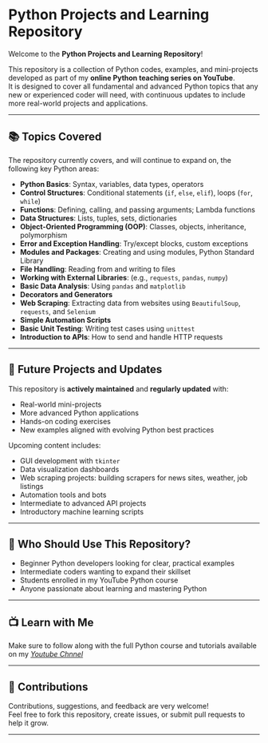 # Python Projects and Learning Repository

Welcome to the **Python Projects and Learning Repository**!

This repository is a collection of Python codes, examples, and mini-projects developed as part of my **online Python teaching series on YouTube**.  
It is designed to cover all fundamental and advanced Python topics that any new or experienced coder will need, with continuous updates to include more real-world projects and applications.

---

## 📚 Topics Covered

The repository currently covers, and will continue to expand on, the following key Python areas:

- **Python Basics**: Syntax, variables, data types, operators
- **Control Structures**: Conditional statements (`if`, `else`, `elif`), loops (`for`, `while`)
- **Functions**: Defining, calling, and passing arguments; Lambda functions
- **Data Structures**: Lists, tuples, sets, dictionaries
- **Object-Oriented Programming (OOP)**: Classes, objects, inheritance, polymorphism
- **Error and Exception Handling**: Try/except blocks, custom exceptions
- **Modules and Packages**: Creating and using modules, Python Standard Library
- **File Handling**: Reading from and writing to files
- **Working with External Libraries**: (e.g., `requests`, `pandas`, `numpy`)
- **Basic Data Analysis**: Using `pandas` and `matplotlib`
- **Decorators and Generators**
- **Web Scraping**: Extracting data from websites using `BeautifulSoup`, `requests`, and `Selenium`
- **Simple Automation Scripts**
- **Basic Unit Testing**: Writing test cases using `unittest`
- **Introduction to APIs**: How to send and handle HTTP requests

---

## 🚀 Future Projects and Updates

This repository is **actively maintained** and **regularly updated** with:

- Real-world mini-projects
- More advanced Python applications
- Hands-on coding exercises
- New examples aligned with evolving Python best practices

Upcoming content includes:

- GUI development with `tkinter`
- Data visualization dashboards
- Web scraping projects: building scrapers for news sites, weather, job listings
- Automation tools and bots
- Intermediate to advanced API projects
- Introductory machine learning scripts

---

## 🎯 Who Should Use This Repository?

- Beginner Python developers looking for clear, practical examples
- Intermediate coders wanting to expand their skillset
- Students enrolled in my YouTube Python course
- Anyone passionate about learning and mastering Python

---

## 📺 Learn with Me

Make sure to follow along with the full Python course and tutorials available on my  *[Youtube Chnnel](https://www.youtube.com/playlist?list=PLMHGX1sCcJ94RJtmH2M7jVfDzIclTyBKv)*

---

## 🤝 Contributions

Contributions, suggestions, and feedback are very welcome!  
Feel free to fork this repository, create issues, or submit pull requests to help it grow.

---
